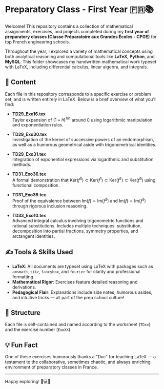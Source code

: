 # Preparatory Class - First Year 🇫🇷📚

Welcome! This repository contains a collection of mathematical assignments, exercises, and projects completed during my **first year of preparatory classes (Classe Préparatoire aux Grandes Écoles - CPGE)** for top French engineering schools.

Throughout the year, I explored a variety of mathematical concepts using both analytical reasoning and computational tools like **LaTeX**, **Python**, and **MySQL**. This folder showcases my handwritten mathematical work typeset with LaTeX, including differential calculus, linear algebra, and integrals.

## 🧮 Content

Each file in this repository corresponds to a specific exercise or problem set, and is written entirely in LaTeX. Below is a brief overview of what you'll find:

- **TD29_Exo16.tex**  
  Taylor expansion of $(1+h)^{1/h}$ around 0 using logarithmic manipulation and exponentiation rules.

- **TD29_Exo30.tex**  
  Investigation of the kernel of successive powers of an endomorphism, as well as a humorous geometrical aside with trigonometrical identities.

- **TD29_Exo31.tex**  
  Integration of exponential expressions via logarithmic and substitution methods.

- **TD31_Exo36.tex**  
  A formal demonstration that $\text{Ker}(f^0) \subset \text{Ker}(f^1) \subset \text{Ker}(f^2) \subset \text{Ker}(f^3)$ using functional composition.

- **TD31_Exo39.tex**  
  Proof of the equivalence between $\text{Im}(f) = \text{Im}(f^2)$ and $\text{Im}(f) = \text{Im}(f^3)$ through rigorous inclusion reasoning.

- **TD33_Exo10.tex**  
  Advanced integral calculus involving trigonometric functions and rational substitutions. Includes multiple techniques: substitution, decomposition into partial fractions, symmetry properties, and arctangent identities.

## ✍️ Tools & Skills Used

- **LaTeX**: All documents are typeset using LaTeX with packages such as `amsmath`, `tikz`, `fancybox`, and `fourier` for clarity and professional formatting.
- **Mathematical Rigor**: Exercises feature detailed reasoning and derivations.
- **Pedagogical Flair**: Explanations include side notes, humorous asides, and intuitive tricks — all part of the prep school culture!

## 📁 Structure

Each file is self-contained and named according to the worksheet (`TDxx`) and the exercise number (`ExoXX`).

## 💡 Fun Fact

One of these exercises humorously thanks a "Duc" for teaching LaTeX — a testament to the collaborative, sometimes chaotic, and always enriching environment of preparatory classes in France.

---

Happy exploring! 🧠💻📐
